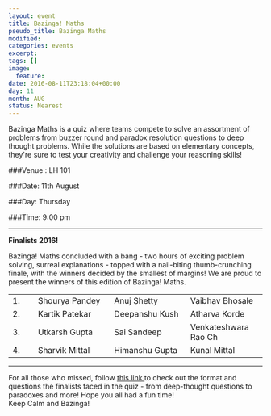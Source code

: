 ```yaml
---
layout: event
title: Bazinga! Maths
pseudo_title: Bazinga Maths
modified:
categories: events
excerpt:
tags: []
image:
  feature:
date: 2016-08-11T23:18:04+00:00
day: 11
month: AUG
status: Nearest 
---
```


Bazinga Maths is a quiz where teams compete to solve an assortment of problems from buzzer round and paradox resolution questions to deep thought problems. While the solutions are based on elementary concepts, they're sure to test your creativity and challenge your reasoning skills!


###Venue : LH 101

###Date: 11th August

###Day: Thursday

###Time: 9:00 pm
<hr>
<style>
table {
    border-collapse: collapse;
    width: 100%;
}

td, th {
    border: 1px solid #dddddd;
    text-align: left;
    padding: 8px;
}

tr:nth-child(even) {
    background-color: #dddddd;
}
</style>


**Finalists 2016!**

Bazinga! Maths concluded with a bang - two hours of exciting problem solving, surreal explanations - topped with a nail-biting thumb-crunching finale, with the winners decided by the smallest of margins! We are proud to present the winners of this edition of Bazinga! Maths.
<table>
	<tr>
        <td width="10%"> 1.
		<td width="30%"> Shourya Pandey </td>
		<td width="30%"> Anuj Shetty </td>
		<td width="30%"> Vaibhav Bhosale </td>
    </tr>
    <tr>
        <td width="10%"> 2.
        <td width="30%"> Kartik Patekar </td>
        <td width="30%"> Deepanshu Kush </td>
        <td width="30%"> Atharva Korde </td>
    </tr>
    <tr>
        <td width="10%"> 3.
        <td width="30%"> Utkarsh Gupta </td>
        <td width="30%"> Sai Sandeep </td>
        <td width="30%"> Venkateshwara Rao Ch </td>
    </tr>
    <tr>
        <td width="10%"> 4.
        <td width="30%"> Sharvik Mittal </td>
        <td width="30%"> Himanshu Gupta </td>
        <td width="30%"> Kunal Mittal </td>
    </tr>
</table>
<hr>
For all those who missed, follow <u> <a href="https://drive.google.com/open?id=0BzrafcdwRhiEaHhkdDhjeDd2VmM" target="_blank"> this link </a></u>to check out the format and questions the finalists faced in the quiz - from deep-thought questions to paradoxes and more! Hope you all had a fun time!  
<br>
Keep Calm and Bazinga!
